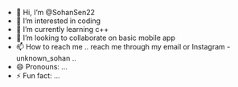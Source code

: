 - 👋 Hi, I’m @SohanSen22
- 👀 I’m interested in coding
- 🌱 I’m currently learning c++
- 💞️ I’m looking to collaborate on basic mobile app
- 📫 How to reach me .. reach me through my email or Instagram - unknown_sohan ..
- 😄 Pronouns: ...
- ⚡ Fun fact: ...

<!---
SohanSen22/SohanSen22 is a ✨ special ✨ repository because its `README.md` (this file) appears on your GitHub profile.
You can click the Preview link to take a look at your changes.
--->
